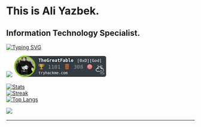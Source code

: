# This is Ali Yazbek. 



## Information Technology Specialist.


[![Typing SVG](https://readme-typing-svg.demolab.com?font=Terminess+Nerd+Font+Mono&size=20&duration=2000&pause=500&color=49F7B6&background=FFFFFF00&vCenter=true&random=true&width=540&height=40&lines=Hallo%2C+it's+Ali!;Training+my+bots+with+a+stick;Studying+the+art+of+hacking;Spamming,+cracking,+hashing;Patching+security+holes;Scrabing+and+dissecting+malware;Solved+cybersecurity+challenges+%3D+0;Surfing+through+networks;Staying+anonymous;Breaching...;Developing+malware;Teaching+my+AI;Using+cryptography+and+mathmatics;Engineering+computer+architectures;Creating+robots)]()




![](https://www.hackthebox.eu/badge/image/1050032)
![](./TheGreatFable.png)


[![Stats](https://github-readme-stats.vercel.app/api?username=ali-yazbek&count_private=true&show_icons=true&disable_animations=true&theme=dark)]()
<br>
[![Streak](https://github-readme-streak-stats.herokuapp.com/?user=ali-yazbek&theme=dark)]()
<br>
[![Top Langs](https://github-readme-stats.vercel.app/api/top-langs/?username=ali-yazbek&layout=compact&theme=dark&count_private=true)]()



[![](https://skillicons.dev/icons?i=c,cpp,python,bash,powershell,java,vim,visualstudio,linux,windows)]()



_________________________________
